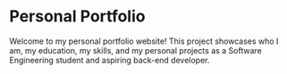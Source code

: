 # Personal Portfolio

Welcome to my personal portfolio website! This project showcases who I am, my education, my skills, and my personal projects as a Software Engineering student and aspiring back-end developer.